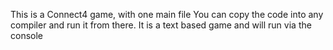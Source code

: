 This is a Connect4 game, with one main file
You can copy the code into any compiler and run it from there. It is a text based game and will run via the console
